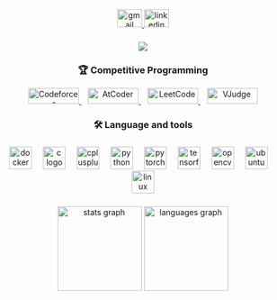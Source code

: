 <div align="center">
  <a href="hatemsafwathassan@gmail.com" target="_blank">
    <img src="https://raw.githubusercontent.com/maurodesouza/profile-readme-generator/master/src/assets/icons/social/gmail/default.svg" width="44" height="32" alt="gmail logo"  />
  </a>
  <a href="https://www.linkedin.com/in/hatem-hassan-5a704232a/" target="_blank">
    <img src="https://raw.githubusercontent.com/maurodesouza/profile-readme-generator/master/src/assets/icons/social/linkedin/default.svg" width="44" height="32" alt="linkedin logo"  />
  </a>
</div>

###

<div align="center">
  <img src="https://visitor-badge.laobi.icu/badge?page_id=HatemHassanMohamed.HatemHassanMohamed&"  />
</div>

###

<h3 align="center">🏆 Competitive Programming</h3>

<p align="center">
  <a href="https://codeforces.com/profile/HatemHassanMohamed" target="_blank">
    <img src="https://upload.wikimedia.org/wikipedia/commons/1/1f/Codeforces_logo.svg" width="90" height="28" alt="Codeforces" />
  </a>
  &nbsp;&nbsp;
  <a href="https://atcoder.jp/users/HatemHassanMohamed" target="_blank">
    <img src="https://upload.wikimedia.org/wikipedia/commons/3/3f/Atcoder_logo.png" width="90" height="28" alt="AtCoder" />
  </a>
  &nbsp;&nbsp;
  <a href="https://leetcode.com/HatemHassanMohamed/" target="_blank">
    <img src="https://upload.wikimedia.org/wikipedia/commons/1/19/LeetCode_logo_black.png" width="90" height="28" alt="LeetCode" />
  </a>
  &nbsp;&nbsp;
  <a href="https://vjudge.net/user/HatemHassanMohamed" target="_blank">
    <img src="https://vjudge.net/static/images/vjudge_logo.png" width="90" height="28" alt="VJudge" />
  </a>
</p>

###

<h3 align="center">🛠 Language and tools</h3>

###

<div align="center">
  <img src="https://cdn.jsdelivr.net/gh/devicons/devicon/icons/docker/docker-plain-wordmark.svg" height="40" alt="docker logo"  />
  <img width="12" />
  <img src="https://cdn.jsdelivr.net/gh/devicons/devicon/icons/c/c-original.svg" height="40" alt="c logo"  />
  <img width="12" />
  <img src="https://cdn.jsdelivr.net/gh/devicons/devicon/icons/cplusplus/cplusplus-original.svg" height="40" alt="cplusplus logo"  />
  <img width="12" />
  <img src="https://cdn.jsdelivr.net/gh/devicons/devicon/icons/python/python-original.svg" height="40" alt="python logo"  />
  <img width="12" />
  <img src="https://cdn.jsdelivr.net/gh/devicons/devicon/icons/pytorch/pytorch-original.svg" height="40" alt="pytorch logo"  />
  <img width="12" />
  <img src="https://cdn.jsdelivr.net/gh/devicons/devicon/icons/tensorflow/tensorflow-original.svg" height="40" alt="tensorflow logo"  />
  <img width="12" />
  <img src="https://cdn.jsdelivr.net/gh/devicons/devicon/icons/opencv/opencv-original.svg" height="40" alt="opencv logo"  />
  <img width="12" />
  <img src="https://cdn.simpleicons.org/ubuntu/E95420" height="40" alt="ubuntu logo"  />
  <img width="12" />
  <img src="https://cdn.jsdelivr.net/gh/devicons/devicon/icons/linux/linux-original.svg" height="40" alt="linux logo"  />
</div>

###

<div align="center">
  <img src="https://github-readme-stats.vercel.app/api?username=HatemHassanMohamed&hide_title=false&hide_rank=false&show_icons=true&include_all_commits=true&count_private=true&disable_animations=false&theme=dracula&locale=en&hide_border=false&order=1" height="150" alt="stats graph"  />
  <img src="https://github-readme-stats.vercel.app/api/top-langs?username=HatemHassanMohamed&locale=en&hide_title=false&layout=compact&card_width=320&langs_count=5&theme=dracula&hide_border=false&order=2" height="150" alt="languages graph"  />
</div>

###
